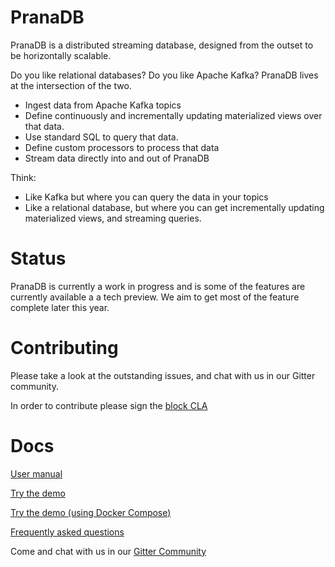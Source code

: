 # PranaDB

PranaDB is a distributed streaming database, designed from the outset to be horizontally scalable.

Do you like relational databases? Do you like Apache Kafka? PranaDB lives at the intersection of the two.

* Ingest data from Apache Kafka topics
* Define continuously and incrementally updating materialized views over that data.
* Use standard SQL to query that data.
* Define custom processors to process that data
* Stream data directly into and out of PranaDB

Think:

* Like Kafka but where you can query the data in your topics
* Like a relational database, but where you can get incrementally updating materialized views, and streaming queries.

# Status

PranaDB is currently a work in progress and is some of the features are currently available a a tech preview. We aim to get most of the feature complete
later this year.

# Contributing

Please take a look at the outstanding issues, and chat with us in our Gitter community.

In order to contribute please sign the [block CLA](http://squ.re/sign-the-cla)

# Docs

[User manual](docs/usermanual.md)

[Try the demo](docs/demo.md)

[Try the demo (using Docker Compose)](docs/demo_docker_compose.md)

[Frequently asked questions](docs/faq.md)

Come and chat with us in our [Gitter Community](https://gitter.im/Prana-DB/community?utm_source=share-link&utm_medium=link&utm_campaign=share-link)


